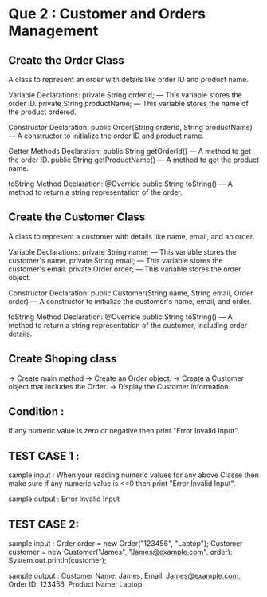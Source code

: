 Que 2 : Customer and Orders Management 
======================================

Create the Order Class 
----------------------
A class to represent an order with details like order ID and product name.

Variable Declarations:
private String orderId; — This variable stores the order ID.
private String productName; — This variable stores the name of the product ordered.

Constructor Declaration:
public Order(String orderId, String productName) — A constructor to initialize the order ID and product name.

Getter Methods Declaration:
public String getOrderId() — A method to get the order ID.
public String getProductName() — A method to get the product name.

toString Method Declaration:
@Override public String toString() — A method to return a string representation of the order.



Create the Customer Class
-------------------------
A class to represent a customer with details like name, email, and an order.

Variable Declarations:
private String name; — This variable stores the customer's name.
private String email; — This variable stores the customer's email.
private Order order; — This variable stores the order object.

Constructor Declaration:
public Customer(String name, String email, Order order) — A constructor to initialize the customer's name, email, and order.

toString Method Declaration:
@Override public String toString() — A method to return a string representation of the customer, including order details.


Create Shoping class
---------------------
-> Create main method 
-> Create an Order object.
-> Create a Customer object that includes the Order.
-> Display the Customer information.

Condition :
-----------
if any numeric value is zero or negative then print "Error Invalid Input".


TEST CASE 1 :
-------------
sample input  : When your reading numeric values for any above Classe then make sure if any numeric value is <=0 then print "Error Invalid Input".
                
sample output : Error Invalid Input


TEST CASE 2:
------------
sample input  :
                Order order = new Order("123456", "Laptop");
                Customer customer = new Customer("James", "James@example.com", order);
                System.out.println(customer);

sample output : Customer Name: James, Email: James@example.com, Order ID: 123456, Product Name: Laptop